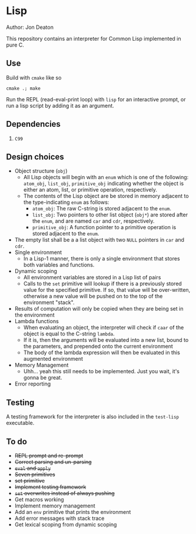 # Lisp
Author: Jon Deaton

This repository contains an interpreter for Common Lisp implemented in pure C.

## Use
Build with `cmake` like so

`cmake .; make`

Run the REPL (read-eval-print loop) with `lisp` for an interactive prompt, or run a lisp script by adding it as an argument.


## Dependencies
1. `C99`

## Design choices
- Object structure (`obj`)
    - All Lisp objects will begin with an `enum` which is one of the following: `atom_obj`, `list_obj`, `primitive_obj` indicating whether the object is either an atom, list, or primitive operation, respectively.
    - The contents of the Lisp object are be stored in memory adjacent to the type-indicating `enum` as follows:
        - `atom_obj`: The raw C-string is stored adjacent to the `enum`.
        - `list_obj`: Two pointers to other list object (`obj*`) are stored after the `enum`, and are named `car` and `cdr`, respectively.
        - `primitive_obj`: A function pointer to a primitive operation is stored adjacent to the `enum`.
- The empty list shall be a a list object with two `NULL` pointers in `car` and `cdr`.
- Single environment
    - In a Lisp-1 manner, there is only a single environment that stores both variables and functions.
- Dynamic scoping
    - All environment variables are stored in a Lisp list of pairs
    - Calls to the `set` primitive will lookup if there is a previously stored value for the specified primitive. If so, that value will be over-written, otherwise a new value will be pushed on to the top of the environment "stack".
- Results of computation will only be copied when they are being set in the environment
- Lambda functions
    - When evaluating an object, the interpreter will check if `caar` of the object is equal to the C-string `lambda`.
    - If it is, then the arguments will be evaluated into a new list, bound to the parameters, and prepended onto the current environment
    - The body of the lambda expression will then be evaluated in this augmented environment
- Memory Management
    - Uhh... yeah this still needs to be implemented. Just you wait, it's gonna be great.
- Error reporting


## Testing
A testing framework for the interpreter is also included in the `test-lisp` executable.

## To do
- ~~REPL prompt and re-prompt~~
- ~~Correct parsing and un-parsing~~
- ~~`eval` and `apply`~~
- ~~Seven primitives~~
- ~~set primitive~~
- ~~Implement testing framework~~
- ~~`set` overwrites instead of always pushing~~
- Get macros working
- Implement memory management
- Add an `env` primitive that prints the environment
- Add error messages with stack trace
- Get lexical scoping from dynamic scoping
